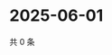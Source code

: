 # 2025-06-01

共 0 条

<!-- BEGIN ZHIHUVIDEO -->
<!-- 最后更新时间 Sun Jun 01 2025 13:12:19 GMT+0800 (China Standard Time) -->

<!-- END ZHIHUVIDEO -->
